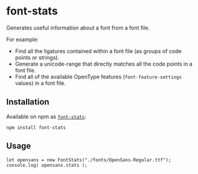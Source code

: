 # font-stats

Generates useful information about a font from a font file.

For example:

* Find all the ligatures contained within a font file (as groups of code points or strings).
* Generate a unicode-range that directly matches all the code points in a font file.
* Find all of the available OpenType features (`font-feature-settings` values) in a font file.

## Installation

Available on npm as [`font-stats`](https://www.npmjs.com/package/font-stats):

```
npm install font-stats
```

## Usage

```
let opensans = new FontStats("./fonts/OpenSans-Regular.ttf");
console.log( opensans.stats );
```